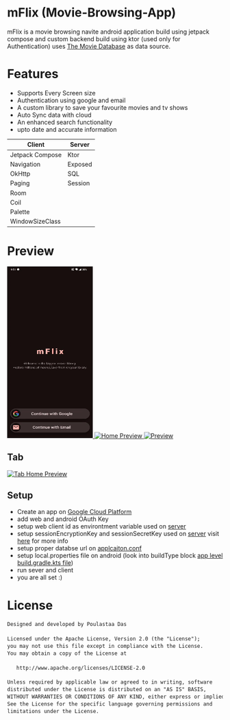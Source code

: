 # mFlix (Movie-Browsing-App)

mFlix is a movie browsing navite android application build using jetpack compose and custom backend build using ktor (used only for Authentication) uses [The Movie Database](https://developer.themoviedb.org/reference/intro/getting-started) as data source.

# Features

- Supports Every Screen size
- Authentication using google and email
- A custom library to save your favourite movies and tv shows
- Auto Sync data with cloud
- An enhanced search functionality
- upto date and accurate information

| **Client**      | **Server** |
| --------------- | ---------- |
| Jetpack Compose | Ktor       |
| Navigation      | Exposed    |
| OkHttp          | SQL        |
| Paging          | Session    |
| Room            |            |
| Coil            |            |
| Palette         |            |
| WindowSizeClass |            |

# Preview

<a href="https://github.com/POULASTAAdAS/Movie-Browsing-App/blob/main/ss/mobile/auth_mFlix.gif">
    <img src="https://github.com/POULASTAAdAS/Movie-Browsing-App/blob/main/ss/mobile/auth_mFlix.gif" width="200" height="400" alt="Auth Preview">
</a>
<a href="https://github.com/POULASTAAdAS/Movie-Browsing-App/blob/main/ss/mobile/home_mFlix.gif">
    <img src="https://github.com/POULASTAAdAS/Movie-Browsing-App/blob/main/ss/mobile/home_mFlix.gif" width="200" height="400" alt="Home Preview">
</a>
<a href="https://github.com/POULASTAAdAS/Movie-Browsing-App/blob/main/ss/mobile/preview.gif">
    <img src="https://github.com/POULASTAAdAS/Movie-Browsing-App/blob/main/ss/mobile/preview.gif" width="200" height="400" alt="Preview">
</a>

## Tab

<a href="https://github.com/POULASTAAdAS/Movie-Browsing-App/blob/main/ss/tab/tab%20home.gif">
    <img src="https://github.com/POULASTAAdAS/Movie-Browsing-App/blob/main/ss/tab/tab%20home.gif" width="300" height="300" alt="Tab Home Preview">
</a>

## Setup

- Create an app on [Google Cloud Platform](https://console.cloud.google.com/welcome)
- add web and android OAuth Key
- setup web client id as environtment variable used on [server](https://github.com/POULASTAAdAS/Movie-Browsing-App/blob/main/mFlexAuth/src/main/kotlin/com/poulastaa/route/auth/Auth.kt)
- setup sessionEncryptionKey and sessionSecretKey used on [server](https://github.com/POULASTAAdAS/Movie-Browsing-App/blob/main/mFlexAuth/src/main/kotlin/com/poulastaa/plugins/Session.kt) visit [here](https://ktor.io/docs/server-sessions.html) for more info
- setup proper databse url on [applcaiton.conf](https://github.com/POULASTAAdAS/Movie-Browsing-App/blob/main/mFlexAuth/src/main/resources/application.conf)
- setup local.properties file on android (look into buildType block [app level build.gradle.kts file](https://github.com/POULASTAAdAS/Movie-Browsing-App/blob/main/mFlix/app/build.gradle.kts))
- run sever and client
- you are all set :)

# License

```xml
Designed and developed by Poulastaa Das

Licensed under the Apache License, Version 2.0 (the "License");
you may not use this file except in compliance with the License.
You may obtain a copy of the License at

   http://www.apache.org/licenses/LICENSE-2.0

Unless required by applicable law or agreed to in writing, software
distributed under the License is distributed on an "AS IS" BASIS,
WITHOUT WARRANTIES OR CONDITIONS OF ANY KIND, either express or implied.
See the License for the specific language governing permissions and
limitations under the License.
```
